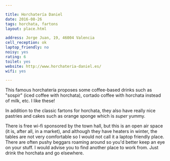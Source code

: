 ```yaml
---

title: Horchatería Daniel
date: 2016-08-26
tags: horchata, fartons
layout: place.html

address: Jorge Juan, 19, 46004 Valencia
cell_reception: ok
laptop_friendly: no
noisy: yes
rating: 6
toilet: yes
website: http://www.horchateria-daniel.es/
wifi: yes

---
```


This famous horchatería proposes some coffee-based drinks such as "sospir" (iced coffee with horchata), cortado coffee with horchata instead of milk, etc. I like these!

In addition to the classic fartons for horchata, they also have really nice pastries and cakes such as orange sponge which is *super* yummy.

There is free wi-fi sponsored by the town hall, but this is an open air space (it is, after all, in a market), and although they have heaters in winter, the tables are not very comfortable so I would not call it a laptop friendly place. There are often pushy beggars roaming around so you'd better keep an eye on your stuff. I would advise you to find another place to work from. Just drink the horchata and go elsewhere.
